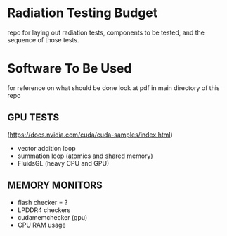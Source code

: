 # Radiation Testing Budget

repo for laying out radiation tests, components to be tested, and the sequence of
those tests.

# Software To Be Used 
for reference on what should be done look at pdf in main directory of this repo

## GPU TESTS
(https://docs.nvidia.com/cuda/cuda-samples/index.html)

- vector addition loop 
- summation loop (atomics and shared memory) 
- FluidsGL (heavy CPU and GPU)

## MEMORY MONITORS

- flash checker = ?
- LPDDR4 checkers
 - cudamemchecker (gpu)
 - CPU RAM usage 
